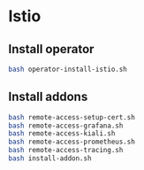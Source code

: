 # Istio

## Install operator

```bash
bash operator-install-istio.sh
```

## Install addons

```bash
bash remote-access-setup-cert.sh
bash remote-access-grafana.sh
bash remote-access-kiali.sh
bash remote-access-prometheus.sh
bash remote-access-tracing.sh
bash install-addon.sh
```
